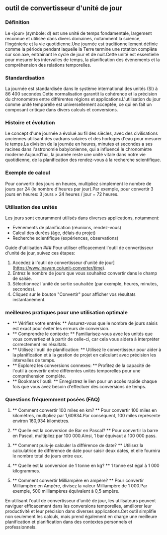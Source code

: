 ## outil de convertisseur d'unité de jour

### Définition
Le «jour» (symbole: d) est une unité de temps fondamentale, largement reconnue et utilisée dans divers domaines, notamment la science, l'ingénierie et la vie quotidienne.Une journée est traditionnellement définie comme la période pendant laquelle la Terre termine une rotation complète sur son axe, entraînant le cycle de jour et de nuit.Cette unité est essentielle pour mesurer les intervalles de temps, la planification des événements et la compréhension des relations temporelles.

### Standardisation
La journée est standardisée dans le système international des unités (SI) à 86 400 secondes.Cette normalisation garantit la cohérence et la précision du chronomètre entre différentes régions et applications.L'utilisation du jour comme unité temporelle est universellement acceptée, ce qui en fait un composant critique dans divers calculs et conversions.

### Histoire et évolution
Le concept d'une journée a évolué au fil des siècles, avec des civilisations anciennes utilisant des cadrans solaires et des horloges d'eau pour mesurer le temps.La division de la journée en heures, minutes et secondes a ses racines dans l'astronomie babylonienne, qui a influencé le chronomètre moderne.Aujourd'hui, la journée reste une unité vitale dans notre vie quotidienne, de la planification des rendez-vous à la recherche scientifique.

### Exemple de calcul
Pour convertir des jours en heures, multipliez simplement le nombre de jours par 24 (le nombre d'heures par jour).Par exemple, pour convertir 3 jours en heures:
3 jours × 24 heures / jour = 72 heures.

### Utilisation des unités
Les jours sont couramment utilisés dans diverses applications, notamment:
- Événements de planification (réunions, rendez-vous)
- Calcul des durées (âge, délais du projet)
- Recherche scientifique (expériences, observations)

Guide d'utilisation ###
Pour utiliser efficacement l'outil de convertisseur d'unité de jour, suivez ces étapes:
1. Accédez à l'outil de convertisseur d'unité de jour] (https://www.inayam.co/unit-converter/time).
2. Entrez le nombre de jours que vous souhaitez convertir dans le champ de saisie.
3. Sélectionnez l'unité de sortie souhaitée (par exemple, heures, minutes, secondes).
4. Cliquez sur le bouton "Convertir" pour afficher vos résultats instantanément.

### meilleures pratiques pour une utilisation optimale
- ** Vérifiez votre entrée: ** Assurez-vous que le nombre de jours saisis est exact pour éviter les erreurs de conversion.
- ** Comprendre le contexte: ** Familiarisez-vous avec les unités que vous convertiez et à partir de celle-ci, car cela vous aidera à interpréter correctement les résultats.
- ** Utilisez l'outil de planification: ** Utilisez le convertisseur pour aider à la planification et à la gestion de projet en calculant avec précision les intervalles de temps.
- ** Explorez les conversions connexes: ** Profitez de la capacité de l'outil à convertir entre différentes unités temporelles pour une compréhension complète.
- ** Bookmark l'outil: ** Enregistrez le lien pour un accès rapide chaque fois que vous avez besoin d'effectuer des conversions de temps.

### Questions fréquemment posées (FAQ)

1. ** Comment convertir 100 miles en km? **
Pour convertir 100 miles en kilomètres, multipliez par 1,60934.Par conséquent, 100 miles représente environ 160,934 kilomètres.

2. ** Quelle est la conversion de Bar en Pascal? **
Pour convertir la barre en Pascal, multipliez par 100 000.Ainsi, 1 bar équivaut à 100 000 pass.

3. ** Comment puis-je calculer la différence de date? **
Utilisez la calculatrice de différence de date pour saisir deux dates, et elle fournira le nombre total de jours entre eux.

4. ** Quelle est la conversion de 1 tonne en kg? **
1 tonne est égal à 1 000 kilogrammes.

5. ** Comment convertir Milliampère en ampère? **
Pour convertir Milliampère en Ampère, divisez la valeur Milliampère de 1 000.Par exemple, 500 milliampères équivalent à 0,5 ampère.

En utilisant l'outil de convertisseur d'unité de jour, les utilisateurs peuvent naviguer efficacement dans les conversions temporelles, améliorer leur productivité et leur précision dans diverses applications.Cet outil simplifie non seulement les calculs, mais prend également en charge une meilleure planification et planification dans des contextes personnels et professionnels.